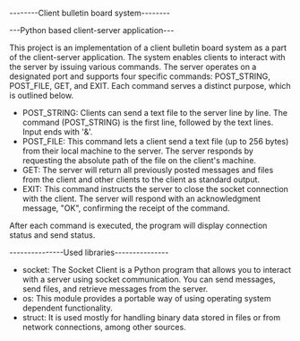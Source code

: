 --------Client bulletin board system--------


---Python based client-server application---

This project is an implementation of a client bulletin board system as a
part of the client-server application. The system enables clients to
interact with the server by issuing various commands. The server
operates on a designated port and supports four specific commands:
POST_STRING, POST_FILE, GET, and EXIT. Each command serves a distinct
purpose, which is outlined below.

-   POST_STRING: Clients can send a text file to the server line by line. The command (POST_STRING) is the first line, followed by the text lines. Input ends with '&'.
-   POST_FILE: This command lets a client send a text file (up to 256 bytes) from their local machine to the server. The server responds by requesting the absolute path of the file on the client's machine.
-   GET: The server will return all previously posted messages and files from the client and other clients to the client as standard output.
-   EXIT: This command instructs the server to close the socket connection with the client. The server will respond with an acknowledgment message, "OK", confirming the receipt of the command.

After each command is executed, the program will display connection status and send status.


---------------Used libraries---------------

-   socket: The Socket Client is a Python program that allows you to interact with a server using socket communication. You can send messages, send files, and retrieve messages from the server.
-   os: This module provides a portable way of using operating system dependent functionality.
-   struct: It is used mostly for handling binary data stored in files or from network connections, among other sources.
